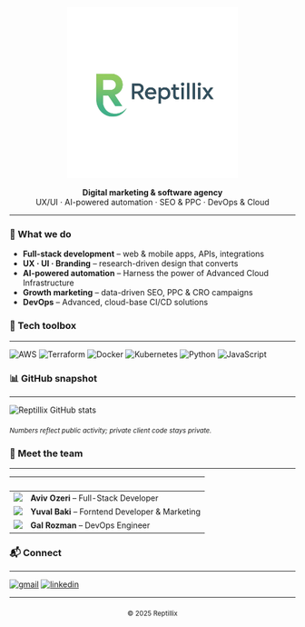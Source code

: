 <!-- .github/README.md — Reptillix organization profile -->

<div align="center">
  <!-- make the logo ~2× larger -->
  <img src="logo.png" width="300" alt="Reptillix logo"/>

  <strong>Digital marketing &amp; software agency</strong><br/>
  UX/UI · AI-powered automation · SEO &amp; PPC · DevOps &amp; Cloud
</div>

---

### 🚀 What we do
- **Full-stack development** – web & mobile apps, APIs, integrations  
- **UX · UI · Branding** – research-driven design that converts  
- **AI-powered automation** – Harness the power of Advanced Cloud Infrastructure  
- **Growth marketing** – data-driven SEO, PPC & CRO campaigns  
- **DevOps** – Advanced, cloud-base CI/CD solutions 

### 🧰 Tech toolbox
---
![AWS](https://img.shields.io/badge/AWS-232F3E?style=for-the-badge&logo=amazonaws&logoColor=white)
![Terraform](https://img.shields.io/badge/Terraform-7B42BC?style=for-the-badge&logo=terraform&logoColor=white)
![Docker](https://img.shields.io/badge/Docker-2496ED?style=for-the-badge&logo=docker&logoColor=white)
![Kubernetes](https://img.shields.io/badge/Kubernetes-326CE5?style=for-the-badge&logo=kubernetes&logoColor=white)
![Python](https://img.shields.io/badge/Python-3776AB?style=for-the-badge&logo=python&logoColor=white)
![JavaScript](https://img.shields.io/badge/JavaScript-F7DF1E?style=for-the-badge&logo=javascript&logoColor=black)

### 📊 GitHub snapshot
---
<!-- Stats work on a *user*; keeping reptillix-admin for now -->
<img src="https://github-readme-stats.vercel.app/api?username=reptillix-admin&show_icons=true&theme=radical"
     alt="Reptillix GitHub stats"/>

<sub>*Numbers reflect public activity; private client code stays private.*</sub>

### 👥 Meet the team
---
| &nbsp; | &nbsp; |
| :-: | :- |
| <img src="https://github.com/aviv0zeriRPTX.png?size=100" width="80"/> | **Aviv Ozeri** – Full-Stack Developer |
| <img src="https://github.com/vpbaki.png?size=100" width="80"/> | **Yuval Baki** – Forntend Developer & Marketing |
| <img src="https://github.com/ThePinkPanther96.png?size=100" width="80"/> | **Gal Rozman** – DevOps Engineer |

### 📬 Connect
---
[![gmail](https://img.icons8.com/?size=1x&id=P7UIlhbpWzZm&format=png)](mailto:yuval.baki@reptillix.com)
[![linkedin](https://img.icons8.com/?size=1x&id=xuvGCOXi8Wyg&format=png)](https://www.linkedin.com/company/reptillix)

---

<div align="center">
  <sub>© 2025 Reptillix</sub>
</div>
